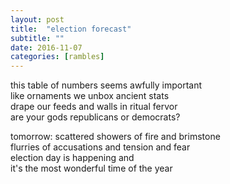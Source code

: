 ```yaml
---
layout: post
title:  "election forecast"
subtitle: ""
date: 2016-11-07
categories: [rambles]
---
```


this table of numbers seems awfully important
<br>
like ornaments we unbox ancient stats
<br>
drape our feeds and walls in ritual fervor
<br>
are your gods republicans or democrats?

tomorrow: scattered showers of fire and brimstone
<br>
flurries of accusations and tension and fear
<br>
election day is happening and
<br>
it's the most wonderful time of the year 
